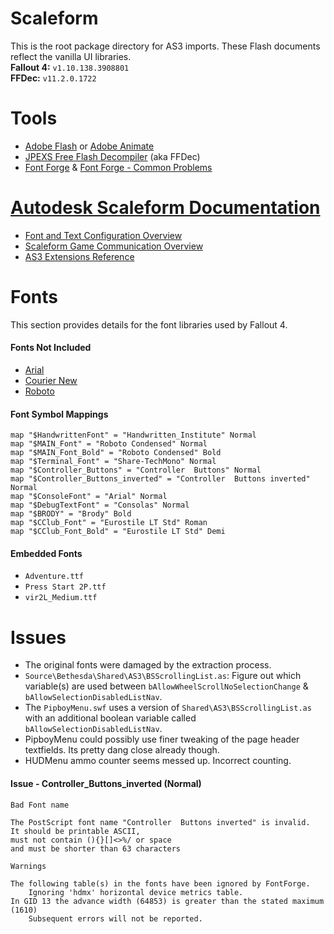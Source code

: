 # Scaleform
This is the root package directory for AS3 imports.
These Flash documents reflect the vanilla UI libraries.
<BR>**Fallout 4:** `v1.10.138.3908801`
<BR>**FFDec:** `v11.2.0.1722`

# Tools
- [Adobe Flash](https://en.wikipedia.org/wiki/Adobe_Flash) or [Adobe Animate](https://en.wikipedia.org/wiki/Adobe_Animate)
- [JPEXS Free Flash Decompiler](https://github.com/jindrapetrik/jpexs-decompiler/releases) (aka FFDec)
- [Font Forge](https://fontforge.github.io/en-US/) & [Font Forge - Common Problems](https://fontforge.github.io/problems.html)

# [Autodesk Scaleform Documentation](https://help.autodesk.com/view/SCLFRM/ENU/)
* [Font and Text Configuration Overview](https://help.autodesk.com/view/SCLFRM/ENU/?guid=__scaleform_help_font_html)
* [Scaleform Game Communication Overview](https://help.autodesk.com/view/SCLFRM/ENU/?guid=__scaleform_help_game_communication_html)
* [AS3 Extensions Reference](https://help.autodesk.com/view/SCLFRM/ENU/?guid=__scaleform_help_as3_reference_html)

# Fonts
This section provides details for the font libraries used by Fallout 4.

#### Fonts Not Included
* [Arial](https://docs.microsoft.com/en-us/typography/font-list/arial)
* [Courier New](https://docs.microsoft.com/en-us/typography/font-list/courier-new)
* [Roboto](https://fonts.google.com/specimen/Roboto)

#### Font Symbol Mappings
```
map "$HandwrittenFont" = "Handwritten_Institute" Normal
map "$MAIN_Font" = "Roboto Condensed" Normal
map "$MAIN_Font_Bold" = "Roboto Condensed" Bold
map "$Terminal_Font" = "Share-TechMono" Normal
map "$Controller_Buttons" = "Controller  Buttons" Normal
map "$Controller_Buttons_inverted" = "Controller  Buttons inverted" Normal
map "$ConsoleFont" = "Arial" Normal
map "$DebugTextFont" = "Consolas" Normal
map "$BRODY" = "Brody" Bold
map "$CClub_Font" = "Eurostile LT Std" Roman
map "$CClub_Font_Bold" = "Eurostile LT Std" Demi
```

#### Embedded Fonts
* `Adventure.ttf`
* `Press Start 2P.ttf`
* `vir2L_Medium.ttf`


# Issues
* The original fonts were damaged by the extraction process.
* `Source\Bethesda\Shared\AS3\BSScrollingList.as`:  Figure out which variable(s) are used between `bAllowWheelScrollNoSelectionChange` & `bAllowSelectionDisabledListNav`.
* The `PipboyMenu.swf` uses a version of `Shared\AS3\BSScrollingList.as` with an additional boolean variable called `bAllowSelectionDisabledListNav`.
* PipboyMenu could possibly use finer tweaking of the page header textfields. Its pretty dang close already though.
* HUDMenu ammo counter seems messed up. Incorrect counting.

#### Issue - Controller_Buttons_inverted (Normal)
```
Bad Font name

The PostScript font name "Controller  Buttons inverted" is invalid.
It should be printable ASCII,
must not contain (){}[]<>%/ or space
and must be shorter than 63 characters
```
```
Warnings

The following table(s) in the fonts have been ignored by FontForge.
	Ignoring 'hdmx' horizontal device metrics table.
In GID 13 the advance width (64853) is greater than the stated maximum (1610)
	Subsequent errors will not be reported.
```
